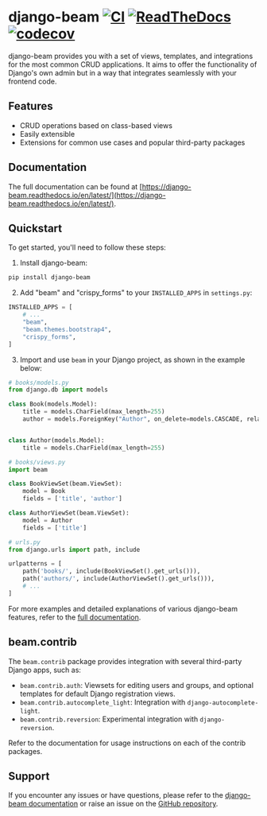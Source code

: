 # django-beam [![CI](https://github.com/django-beam/django-beam/actions/workflows/tox.yml/badge.svg)](https://github.com/django-beam/django-beam/actions/workflows/tox.yml) [![ReadTheDocs](https://readthedocs.org/projects/django-beam/badge/)](https://django-beam.readthedocs.io/en/latest/) [![codecov](https://codecov.io/gh/django-beam/django-beam/branch/master/graph/badge.svg?token=U0C27SY9XM)](https://codecov.io/gh/django-beam/django-beam)

django-beam provides you with a set of views, templates, and integrations for the most common CRUD applications. It aims to offer the functionality of Django's own admin but in a way that integrates seamlessly with your frontend code.

## Features

- CRUD operations based on class-based views
- Easily extensible
- Extensions for common use cases and popular third-party packages

## Documentation

The full documentation can be found at [https://django-beam.readthedocs.io/en/latest/](https://django-beam.readthedocs.io/en/latest/).

## Quickstart

To get started, you'll need to follow these steps:

1. Install django-beam:

```bash
pip install django-beam
```

2. Add "beam" and "crispy_forms" to your `INSTALLED_APPS` in `settings.py`:

```python
INSTALLED_APPS = [
    # ...
    "beam",
    "beam.themes.bootstrap4",
    "crispy_forms",
]
```

3. Import and use `beam` in your Django project, as shown in the example below:

```python
# books/models.py
from django.db import models

class Book(models.Model):
    title = models.CharField(max_length=255)
    author = models.ForeignKey("Author", on_delete=models.CASCADE, related_name="books")


class Author(models.Model):
    title = models.CharField(max_length=255)

# books/views.py
import beam

class BookViewSet(beam.ViewSet):
    model = Book
    fields = ['title', 'author']

class AuthorViewSet(beam.ViewSet):
    model = Author
    fields = ['title']

# urls.py
from django.urls import path, include

urlpatterns = [
    path('books/', include(BookViewSet().get_urls())),
    path('authors/', include(AuthorViewSet().get_urls())),
    # ...
]
```

For more examples and detailed explanations of various django-beam features, refer to the [full documentation](https://django-beam.readthedocs.io/en/latest/).

## beam.contrib

The `beam.contrib` package provides integration with several third-party Django apps, such as:

- `beam.contrib.auth`: Viewsets for editing users and groups, and optional templates for default Django registration views.
- `beam.contrib.autocomplete_light`: Integration with `django-autocomplete-light`.
- `beam.contrib.reversion`: Experimental integration with `django-reversion`.

Refer to the documentation for usage instructions on each of the contrib packages.

## Support

If you encounter any issues or have questions, please refer to the [django-beam documentation](https://django-beam.readthedocs.io/en/latest/) or raise an issue on the [GitHub repository](https://github.com/yourgithubuser/django-beam/issues).
